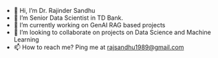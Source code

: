 - 👋 Hi, I’m Dr. Rajinder Sandhu
- 👀 I’m Senior Data Scientist in TD Bank.
- 🌱 I’m currently working on GenAI RAG based projects
- 💞️ I’m looking to collaborate on projects on Data Science and Machine Learning
- 📫 How to reach me? Ping me at rajsandhu1989@gmail.com

<!---
rajsandhu1989/rajsandhu1989 is a ✨ special ✨ repository because its `README.md` (this file) appears on your GitHub profile.
You can click the Preview link to take a look at your changes.
--->
